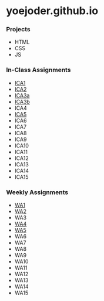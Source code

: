 # yoejoder.github.io

### Projects
- HTML
- CSS
- JS

### In-Class Assignments
- [ICA1](ica/JY%20Copy%20of%20ICA1%20--%20How%20to%20Search%20(1).pdf)
- [ICA2](ica/JY%20Copy%20of%20ICA2%20--%20Exploring%20Directory%20Structures%20(Week%202)%20(1).pdf)
- [ICA3a](ica/ica3a.html)
- [ICA3b](ica/ic3-part2/ica3b.html)
- ICA4
- [ICA5](ica/ica5.html) 
- ICA6
- ICA7
- ICA8
- ICA9
- ICA10
- ICA11
- ICA12
- ICA13
- ICA14
- ICA15

### Weekly Assignments
- [WA1](wa/wa1.html) 
- [WA2](wa/wa2.html)
- WA3    
- [WA4](wa/wa4.html)
- [WA5](wa/wa5-Overlays.html)
- WA6    
- WA7
- WA8
- WA9
- WA10
- WA11
- WA12
- WA13
- WA14
- WA15
